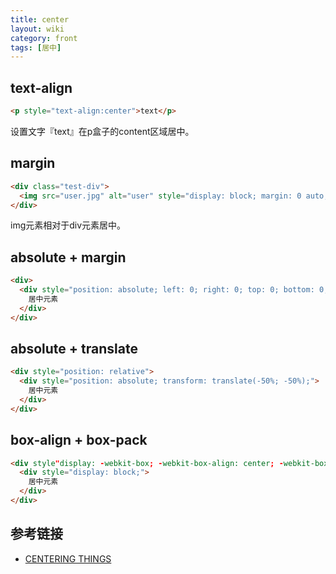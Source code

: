 ```yaml
---
title: center
layout: wiki
category: front
tags: [居中]
---
```



## text-align

~~~HTML
<p style="text-align:center">text</p>
~~~

设置文字『text』在p盒子的content区域居中。


## margin

~~~HTML
<div class="test-div">
  <img src="user.jpg" alt="user" style="display: block; margin: 0 auto;">
</div>
~~~

img元素相对于div元素居中。

## absolute + margin

~~~HTML
<div>
  <div style="position: absolute; left: 0; right: 0; top: 0; bottom: 0; margin: auto;">
	居中元素
  </div>
</div>
~~~


## absolute + translate

~~~HTML
<div style="position: relative">
  <div style="position: absolute; transform: translate(-50%; -50%);">
	居中元素
  </div>
</div>
~~~


## box-align + box-pack

~~~HTML
<div style"display: -webkit-box; -webkit-box-align: center; -webkit-box-pack: center">
  <div style="display: block;">
	居中元素
  </div>
</div>
~~~



## 参考链接

* [CENTERING THINGS](https://www.w3.org/Style/Examples/007/center.en.html)
